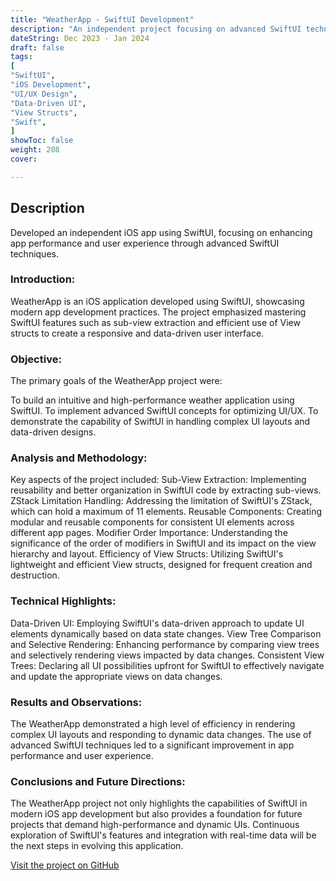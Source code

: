 ```yaml
---
title: "WeatherApp - SwiftUI Development"
description: "An independent project focusing on advanced SwiftUI techniques for iOS app development."
dateString: Dec 2023 - Jan 2024
draft: false
tags:
[
"SwiftUI",
"iOS Development",
"UI/UX Design",
"Data-Driven UI",
"View Structs",
"Swift",
]
showToc: false
weight: 208
cover:

---
```

## Description
Developed an independent iOS app using SwiftUI, focusing on enhancing app performance and user experience through advanced SwiftUI techniques.

### Introduction:
WeatherApp is an iOS application developed using SwiftUI, showcasing modern app development practices. The project emphasized mastering SwiftUI features such as sub-view extraction and efficient use of View structs to create a responsive and data-driven user interface.

### Objective:
The primary goals of the WeatherApp project were:

To build an intuitive and high-performance weather application using SwiftUI.
To implement advanced SwiftUI concepts for optimizing UI/UX.
To demonstrate the capability of SwiftUI in handling complex UI layouts and data-driven designs.

### Analysis and Methodology:
Key aspects of the project included:
Sub-View Extraction: Implementing reusability and better organization in SwiftUI code by extracting sub-views.
ZStack Limitation Handling: Addressing the limitation of SwiftUI's ZStack, which can hold a maximum of 11 elements.
Reusable Components: Creating modular and reusable components for consistent UI elements across different app pages.
Modifier Order Importance: Understanding the significance of the order of modifiers in SwiftUI and its impact on the view hierarchy and layout.
Efficiency of View Structs: Utilizing SwiftUI's lightweight and efficient View structs, designed for frequent creation and destruction.

### Technical Highlights:
Data-Driven UI: Employing SwiftUI's data-driven approach to update UI elements dynamically based on data state changes.
View Tree Comparison and Selective Rendering: Enhancing performance by comparing view trees and selectively rendering views impacted by data changes.
Consistent View Trees: Declaring all UI possibilities upfront for SwiftUI to effectively navigate and update the appropriate views on data changes.

### Results and Observations:
The WeatherApp demonstrated a high level of efficiency in rendering complex UI layouts and responding to dynamic data changes. The use of advanced SwiftUI techniques led to a significant improvement in app performance and user experience.

### Conclusions and Future Directions:
The WeatherApp project not only highlights the capabilities of SwiftUI in modern iOS app development but also provides a foundation for future projects that demand high-performance and dynamic UIs. Continuous exploration of SwiftUI's features and integration with real-time data will be the next steps in evolving this application.



[Visit the project on GitHub](https://github.com/mounikapadala11/SwiftUI_WeatherApp)
<!-- 
About me old:

    Hi 👋, I'm Mounika, an [**MSc in Computer Scince**](https://cse.ucsd.edu/graduate/degree-programs/ms-program) student at the **University of California, San Diego**. I'm passionate about **Backend**, **Frontend**, **Networks** and **Machine Learning". I have experience in programming languages such as Python, C, C++ and web technologies like JavaScript, Flutter, HTML5, and CSS. I have also developed several projects and published papers in journals. Additionally, I have work experience as a software engineer and developer intern. I am interested in a career in software development and data science. As a technology enthusiast, I learn new techs in my free time. -->

<!-- Natural disasters like earthquakes and landslides are sudden events that cause widespread destruction and major collateral damage including loss of life. Though disasters can never be prevented, their effects on mankind can surely be reduced. In this paper, we present the design and control of SRR (Search and Reconnaissance Robot), a robot capable of traversing on all terrains and locating survivors stuck under the debris. This will assist the rescue team to focus on recovering the victims, leaving the locating task for the Robots. The unique features of the SRR above existing ATVs are active-articulation, modularity, and assisted-autonomy. Active-articulation allows the SRR to climb objects much tall than itself. Modularity allows the SRR to detach into smaller modules to enter tight spaces where the whole body can’t fit. Assisted-autonomy allows the SRR to detect the presence of objects in front and climb autonomously over them.

![](/projects/search-and-reconnaissance-robot/img1.jpeg)

![](/projects/search-and-reconnaissance-robot/img2.jpeg)

![](/projects/search-and-reconnaissance-robot/img3.jpeg) -->
